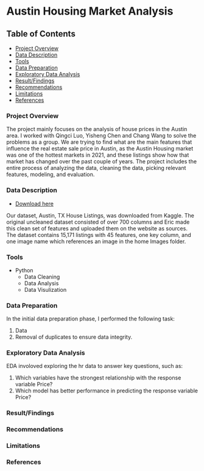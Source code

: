 # Austin Housing Market Analysis

## Table of Contents

- [Project Overview](#project-overview)    
- [Data Description](#data-description)
- [Tools](#tools)
- [Data Preparation](#data-preparation)
- [Exploratory Data Analysis](#exploratory-data-analysis)
- [Result/Findings](#resultfindings)
- [Recommendations](#recommendations)
- [Limitations](#limitations)
- [References](#references)



### Project Overview 
 The project mainly focuses on the analysis of house prices in the Austin area. I worked with Qingci Luo, Yisheng Chen and Chang Wang to solve the problems as a group. We are trying to find what are the main features that influence the real estate sale price in Austin, as the Austin Housing market was one of the hottest markets in 2021, and these listings show how that market has changed over the past couple of years. The project includes the entire process of analyzing the data, cleaning the data, picking relevant features, modeling, and evaluation.

### Data Description   
- [Download here](https://www.kaggle.com/datasets/ericpierce/austinhousingprices)

Our dataset, Austin, TX House Listings, was downloaded from Kaggle. The original uncleaned dataset consisted of over 700 columns and Eric made this clean set of features and uploaded
them on the website as sources. The dataset contains 15,171 listings with 45 features, one key column, and one image name which references an image in the home Images folder.

### Tools

- Python
    - Data Cleaning
    - Data Analysis
    - Data Visulization

### Data Preparation 

In the initial data preparation phase, I performed the following task:
1. Data
2. Removal of duplicates to ensure data integrity.
  
### Exploratory Data Analysis 

EDA involoved exploring the hr data to answer key questions, such as:

1. Which variables have the strongest relationship with the response variable Price?
2. Which model has better performance in predicting the response variable Price?

### Result/Findings

### Recommendations

### Limitations

### References
